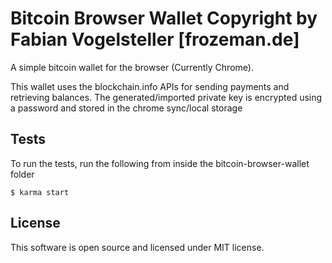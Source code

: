 Bitcoin Browser Wallet
Copyright by Fabian Vogelsteller [frozeman.de]
======================

A simple bitcoin wallet for the browser (Currently Chrome).

This wallet uses the blockchain.info APIs for sending payments and retrieving balances.
The generated/imported private key is encrypted using a password and stored in the chrome sync/local storage



Tests
-----

To run the tests, run the following from inside the bitcoin-browser-wallet folder

    $ karma start



License
-------
This software is open source and licensed under MIT license.
